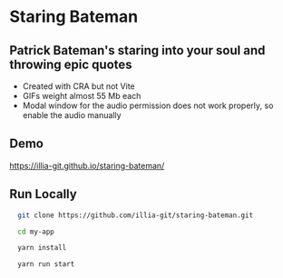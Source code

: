 
# Staring Bateman
## Patrick Bateman's staring into your soul and throwing epic quotes



- Created with CRA but not Vite 
- GIFs weight almost 55 Mb each
- Modal window for the audio permission does not work properly, so enable the audio manually




## Demo

https://illia-git.github.io/staring-bateman/


## Run Locally


```bash
  git clone https://github.com/illia-git/staring-bateman.git
```


```bash
  cd my-app
```

```bash
  yarn install
```

```bash
  yarn run start
```
